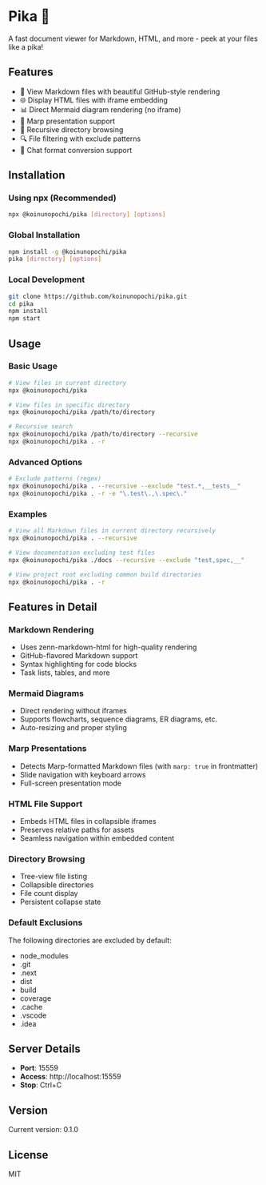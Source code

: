 # Pika 🐾

A fast document viewer for Markdown, HTML, and more - peek at your files like a pika!

## Features

- 📝 View Markdown files with beautiful GitHub-style rendering
- 🌐 Display HTML files with iframe embedding
- 📊 Direct Mermaid diagram rendering (no iframe)
- 🎨 Marp presentation support
- 📁 Recursive directory browsing
- 🔍 File filtering with exclude patterns
- 💬 Chat format conversion support

## Installation

### Using npx (Recommended)

```bash
npx @koinunopochi/pika [directory] [options]
```

### Global Installation

```bash
npm install -g @koinunopochi/pika
pika [directory] [options]
```

### Local Development

```bash
git clone https://github.com/koinunopochi/pika.git
cd pika
npm install
npm start
```

## Usage

### Basic Usage

```bash
# View files in current directory
npx @koinunopochi/pika

# View files in specific directory
npx @koinunopochi/pika /path/to/directory

# Recursive search
npx @koinunopochi/pika /path/to/directory --recursive
npx @koinunopochi/pika . -r
```

### Advanced Options

```bash
# Exclude patterns (regex)
npx @koinunopochi/pika . --recursive --exclude "test.*,__tests__"
npx @koinunopochi/pika . -r -e "\.test\.,\.spec\."
```

### Examples

```bash
# View all Markdown files in current directory recursively
npx @koinunopochi/pika . --recursive

# View documentation excluding test files
npx @koinunopochi/pika ./docs --recursive --exclude "test,spec,__"

# View project root excluding common build directories
npx @koinunopochi/pika . -r
```

## Features in Detail

### Markdown Rendering
- Uses zenn-markdown-html for high-quality rendering
- GitHub-flavored Markdown support
- Syntax highlighting for code blocks
- Task lists, tables, and more

### Mermaid Diagrams
- Direct rendering without iframes
- Supports flowcharts, sequence diagrams, ER diagrams, etc.
- Auto-resizing and proper styling

### Marp Presentations
- Detects Marp-formatted Markdown files (with `marp: true` in frontmatter)
- Slide navigation with keyboard arrows
- Full-screen presentation mode

### HTML File Support
- Embeds HTML files in collapsible iframes
- Preserves relative paths for assets
- Seamless navigation within embedded content

### Directory Browsing
- Tree-view file listing
- Collapsible directories
- File count display
- Persistent collapse state

### Default Exclusions
The following directories are excluded by default:
- node_modules
- .git
- .next
- dist
- build
- coverage
- .cache
- .vscode
- .idea

## Server Details

- **Port**: 15559
- **Access**: http://localhost:15559
- **Stop**: Ctrl+C

## Version

Current version: 0.1.0

## License

MIT